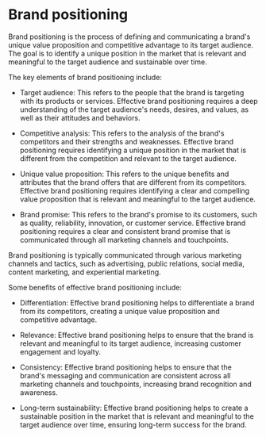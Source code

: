 # Brand positioning

Brand positioning is the process of defining and communicating a brand's unique value proposition and competitive advantage to its target audience. The goal is to identify a unique position in the market that is relevant and meaningful to the target audience and sustainable over time.

The key elements of brand positioning include:

* Target audience: This refers to the people that the brand is targeting with its products or services. Effective brand positioning requires a deep understanding of the target audience's needs, desires, and values, as well as their attitudes and behaviors.

* Competitive analysis: This refers to the analysis of the brand's competitors and their strengths and weaknesses. Effective brand positioning requires identifying a unique position in the market that is different from the competition and relevant to the target audience.

* Unique value proposition: This refers to the unique benefits and attributes that the brand offers that are different from its competitors. Effective brand positioning requires identifying a clear and compelling value proposition that is relevant and meaningful to the target audience.

* Brand promise: This refers to the brand's promise to its customers, such as quality, reliability, innovation, or customer service. Effective brand positioning requires a clear and consistent brand promise that is communicated through all marketing channels and touchpoints.

Brand positioning is typically communicated through various marketing channels and tactics, such as advertising, public relations, social media, content marketing, and experiential marketing.

Some benefits of effective brand positioning include:

* Differentiation: Effective brand positioning helps to differentiate a brand from its competitors, creating a unique value proposition and competitive advantage.

* Relevance: Effective brand positioning helps to ensure that the brand is relevant and meaningful to its target audience, increasing customer engagement and loyalty.

* Consistency: Effective brand positioning helps to ensure that the brand's messaging and communication are consistent across all marketing channels and touchpoints, increasing brand recognition and awareness.

* Long-term sustainability: Effective brand positioning helps to create a sustainable position in the market that is relevant and meaningful to the target audience over time, ensuring long-term success for the brand.

